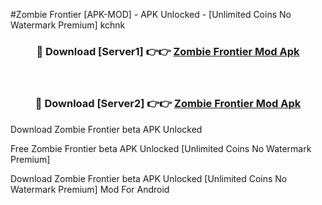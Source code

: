 #Zombie Frontier [APK-MOD] - APK Unlocked - [Unlimited Coins No Watermark Premium] kchnk



<div align="center">

<h3>🔴 Download [Server1] 👉👉 <a href="https://momento.my/?title=Zombie_Frontier">Zombie Frontier Mod Apk</a></h3><br>

<h3>🔴 Download [Server2] 👉👉 <a href="https://momento.my/?title=Zombie_Frontier">Zombie Frontier Mod Apk</a></h3>
</div>



Download Zombie Frontier beta APK Unlocked

Free Zombie Frontier beta APK Unlocked [Unlimited Coins No Watermark Premium]

Download Zombie Frontier beta APK Unlocked [Unlimited Coins No Watermark Premium] Mod For Android
